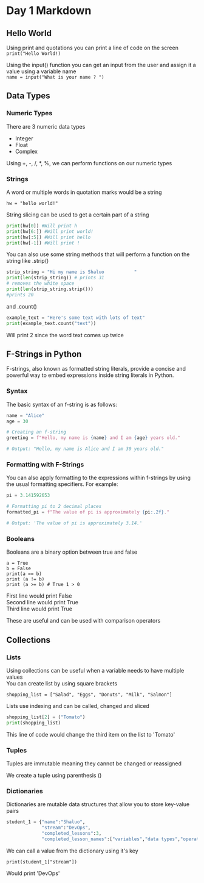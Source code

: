# Day 1 Markdown

## Hello World
Using print and quotations you can print a line of code on the screen <br>
`print("Hello World!)`

Using the input() function you can get an input from the user and assign it a value using a variable name<br>
`name = input("What is your name ? ")`


## Data Types
### Numeric Types
There are 3 numeric data types
- Integer
- Float
- Complex

Using +, -, /, *, %, we can perform functions on our numeric types

### Strings
A word or multiple words in quotation marks would be a string

`hw = "hello world!"`

String slicing can be used to get a certain part of a string
```python
print(hw[0]) #Will print h
print(hw[6:]) #Will print world!
print(hw[:5]) #Will print hello
print(hw[-1]) #Will print !
```

You can also use some string methods that will perform a function on the string like .strip()
```python
strip_string = "Hi my name is Shaluo           "
print(len(strip_string)) # prints 31
# removes the white space
print(len(strip_string.strip()))
#prints 20
```
and .count()
```python
example_text = "Here's some text with lots of text"
print(example_text.count("text"))
```
Will print 2 since the word text comes up twice

## F-Strings in Python

F-strings, also known as formatted string literals, provide a concise and powerful way to embed expressions inside string literals in Python.

### Syntax

The basic syntax of an f-string is as follows:

```python
name = "Alice"
age = 30

# Creating an f-string
greeting = f"Hello, my name is {name} and I am {age} years old."

# Output: "Hello, my name is Alice and I am 30 years old."
```
### Formatting with F-Strings
You can also apply formatting to the expressions within f-strings by using the usual formatting specifiers. For example:

```python
pi = 3.141592653

# Formatting pi to 2 decimal places
formatted_pi = f"The value of pi is approximately {pi:.2f}."

# Output: 'The value of pi is approximately 3.14.'
```
### Booleans

Booleans are a binary option between true and false

```
a = True
b = False
print(a == b)
print (a != b)
print (a >= b) # True 1 > 0
```
First line would print False <br>
Second line would print True <br>
Third line would print True <br>

These are useful and can be used with comparison operators

## Collections

### Lists
Using collections can be useful when a variable needs to have multiple values <br>
You can create  list by using square brackets <br>

`shopping_list = ["Salad", "Eggs", "Donuts", "Milk", "Salmon"]`

Lists use indexing and can be called, changed and sliced
```python
shopping_list[2] = ("Tomato")
print(shopping_list)
```
This line of code would change the third item on the list to 'Tomato' 

### Tuples

Tuples are immutable meaning they cannot be changed or reassigned

We create a tuple using parenthesis ()

### Dictionaries

Dictionaries are mutable data structures that allow you to store key-value pairs
```python
student_1 = {"name":"Shaluo",
             "stream":"DevOps",
             "completed_lessons":3,
             "completed_lesson_names":["variables","data types","operators"]}
```
We can call a value from the dictionary using it's key

`print(student_1["stream"])`

Would print 'DevOps'